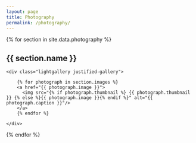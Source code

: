 ```yaml
---
layout: page
title: Photography
permalink: /photography/
---
```


<link rel="stylesheet" href="https://cdnjs.cloudflare.com/ajax/libs/lightgallery/1.6.8/css/lightgallery.min.css">
<link rel="stylesheet" href="https://cdnjs.cloudflare.com/ajax/libs/justifiedGallery/3.6.5/css/justifiedGallery.min.css">
<link rel="stylesheet" href="{{site.baseurl}}/css/gallery.css">

{% for section in site.data.photography %}

<div class="gallery-section">
	<h2>{{ section.name }}</h2>

	<div class="lightgallery justified-gallery">

		{% for photograph in section.images %}
		<a href="{{ photograph.image }}">
		  <img src="{% if photograph.thumbnail %} {{ photograph.thumbnail }} {% else %}{{ photograph.image }}{% endif %}" alt="{{ photograph.caption }}"/>
		</a>
		{% endfor %}

	</div>
</div>

{% endfor %}

<script src="https://cdnjs.cloudflare.com/ajax/libs/jquery/3.3.1/jquery.min.js"></script>
<script src="https://cdnjs.cloudflare.com/ajax/libs/justifiedGallery/3.6.5/js/jquery.justifiedGallery.min.js"></script>
<script src="https://cdnjs.cloudflare.com/ajax/libs/lightgallery/1.6.8/js/lightgallery-all.min.js"></script>
<script src="{{site.baseurl}}/js/gallery.js"></script>
